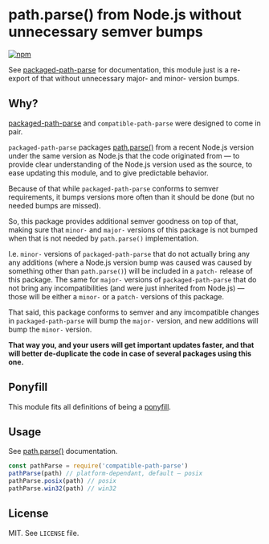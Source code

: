 # path.parse() from Node.js without unnecessary semver bumps

[![npm](https://img.shields.io/npm/v/compatible-path-parse.svg)](https://www.npmjs.com/package/compatible-path-parse)

See [packaged-path-parse](https://github.com/ChALkeR/packaged-path-parse) for
documentation, this module just is a re-export of that without unnecessary
major- and minor- version bumps.

## Why?

[packaged-path-parse](https://github.com/ChALkeR/packaged-path-parse) and
`compatible-path-parse` were designed to come in pair.

`packaged-path-parse` packages
[path.parse()](https://nodejs.org/api/path.html#path_path_parse_path) from a
recent Node.js version under the same version as Node.js that the code
originated from — to provide clear understanding of the Node.js version used as
the source, to ease updating this module, and to give predictable behavior.

Because of that while `packaged-path-parse` conforms to semver requirements,
it bumps versions more often than it should be done (but no needed bumps are
missed).

So, this package provides additional semver goodness on top of that, making sure
that `minor-` and `major-` versions of this package is not bumped when that is
not needed by `path.parse()` implementation.

I.e. `minor-` versions of `packaged-path-parse` that do not actually bring any
any additions (where a Node.js version bump was caused was caused by something
other than `path.parse()`) will be included in a `patch-` release of this
package. The same for `major-` versions of `packaged-path-parse` that do
not bring any incompatibilities (and were just inherited from Node.js) — those
will be either a `minor-` or a `patch-` versions of this package.

That said, this package conforms to semver and any imcompatible changes in
`packaged-path-parse` will bump the `major-` version, and new additions will
bump the `minor-` version.

**That way you, and your users will get important updates faster, and that will
better de-duplicate the code in case of several packages using this one.**

## Ponyfill

This module fits all definitions of being a [ponyfill](https://ponyfill.com).

## Usage

See [path.parse()](https://nodejs.org/api/path.html#path_path_parse_path)
documentation.

```js
const pathParse = require('compatible-path-parse')
pathParse(path) // platform-dependant, default — posix
pathParse.posix(path) // posix
pathParse.win32(path) // win32
```

## License

MIT. See `LICENSE` file.
